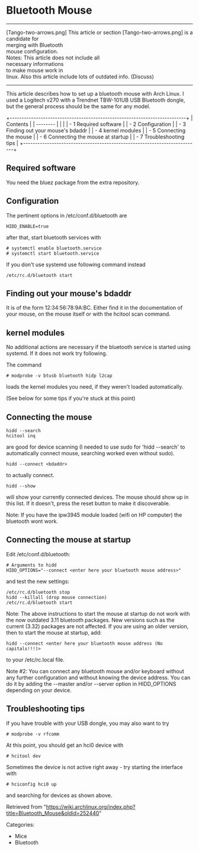 Bluetooth Mouse
===============

  ------------------------ ------------------------ ------------------------
  [Tango-two-arrows.png]   This article or section  [Tango-two-arrows.png]
                           is a candidate for       
                           merging with Bluetooth   
                           mouse configuration.     
                           Notes: This article does 
                           not include all          
                           necessary informations   
                           to make mouse work in    
                           linux. Also this article 
                           include lots of outdated 
                           info. (Discuss)          
  ------------------------ ------------------------ ------------------------

This article describes how to set up a bluetooth mouse with Arch Linux.
I used a Logitech v270 with a Trendnet TBW-101UB USB Bluetooth dongle,
but the general process should be the same for any model.

+--------------------------------------------------------------------------+
| Contents                                                                 |
| --------                                                                 |
|                                                                          |
| -   1 Required software                                                  |
| -   2 Configuration                                                      |
| -   3 Finding out your mouse's bdaddr                                    |
| -   4 kernel modules                                                     |
| -   5 Connecting the mouse                                               |
| -   6 Connecting the mouse at startup                                    |
| -   7 Troubleshooting tips                                               |
+--------------------------------------------------------------------------+

Required software
-----------------

You need the bluez package from the extra repository.

Configuration
-------------

The pertinent options in /etc/conf.d/bluetooth are

    HIDD_ENABLE=true

after that, start bluetooth services with

    # systemctl enable bluetooth.service
    # systemctl start bluetooth.service

If you don't use systemd use following command instead

    /etc/rc.d/bluetooth start

Finding out your mouse's bdaddr
-------------------------------

It is of the form 12:34:56:78:9A:BC. Either find it in the documentation
of your mouse, on the mouse itself or with the hcitool scan command.

kernel modules
--------------

No additional actions are necessary if the bluetooth service is started
using systemd. If it does not work try following.

The command

    # modprobe -v btusb bluetooth hidp l2cap

loads the kernel modules you need, if they weren't loaded automatically.

(See below for some tips if you're stuck at this point)

Connecting the mouse
--------------------

    hidd --search
    hcitool inq

are good for device scanning (I needed to use sudo for 'hidd --search'
to automatically connect mouse, searching worked even without sudo).

    hidd --connect <bdaddr>

to actually connect.

    hidd --show

will show your currently connected devices. The mouse should show up in
this list. If it doesn't, press the reset button to make it
discoverable.

Note: If you have the ipw3945 module loaded (wifi on HP computer) the
bluetooth wont work.

Connecting the mouse at startup
-------------------------------

Edit /etc/conf.d/bluetooth:

    # Arguments to hidd
    HIDD_OPTIONS="--connect <enter here your bluetooth mouse address>"

and test the new settings:

    /etc/rc.d/bluetooth stop
    hidd --killall (drop mouse connection)
    /etc/rc.d/bluetooth start

Note: The above instructions to start the mouse at startup do not work
with the now outdated 3.11 bluetooth packages. New versions such as the
current (3.32) packages are not affected. If you are using an older
version, then to start the mouse at startup, add:

    hidd --connect <enter here your bluetooth mouse address (No capitals!!!)>

to your /etc/rc.local file.

Note #2: You can connect any bluetooth mouse and/or keyboard without any
further configuration and without knowing the device address. You can do
it by adding the --master and/or --server option in HIDD_OPTIONS
depending on your device.

Troubleshooting tips
--------------------

If you have trouble with your USB dongle, you may also want to try

    # modprobe -v rfcomm

At this point, you should get an hci0 device with

    # hcitool dev

Sometimes the device is not active right away - try starting the
interface with

    # hciconfig hci0 up

and searching for devices as shown above.

Retrieved from
"https://wiki.archlinux.org/index.php?title=Bluetooth_Mouse&oldid=252440"

Categories:

-   Mice
-   Bluetooth
